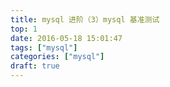 ```yaml
---
title: mysql 进阶（3）mysql 基准测试
top: 1
date: 2016-05-18 15:01:47
tags: ["mysql"]
categories: ["mysql"]
draft: true
---
```



